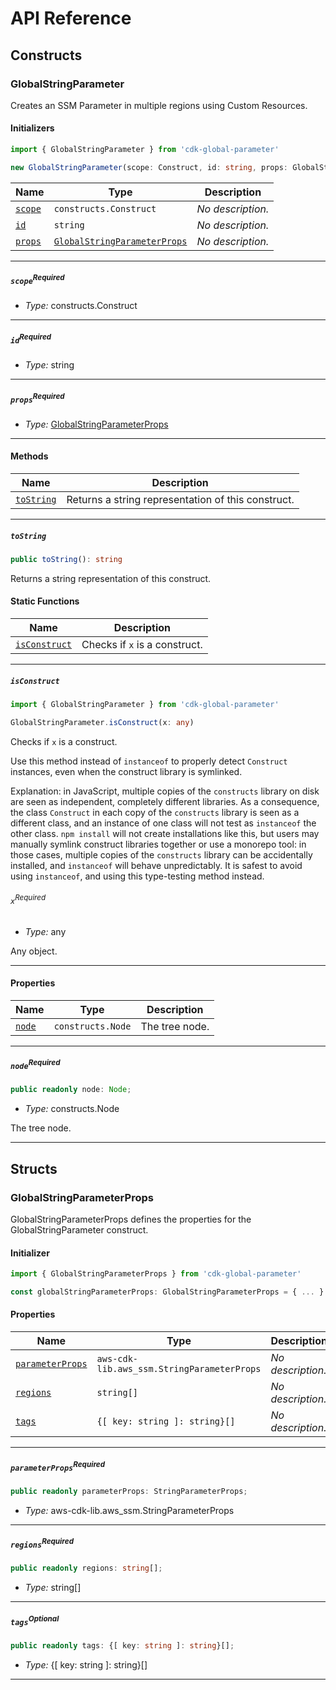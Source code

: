 # API Reference <a name="API Reference" id="api-reference"></a>

## Constructs <a name="Constructs" id="Constructs"></a>

### GlobalStringParameter <a name="GlobalStringParameter" id="cdk-global-parameter.GlobalStringParameter"></a>

Creates an SSM Parameter in multiple regions using Custom Resources.

#### Initializers <a name="Initializers" id="cdk-global-parameter.GlobalStringParameter.Initializer"></a>

```typescript
import { GlobalStringParameter } from 'cdk-global-parameter'

new GlobalStringParameter(scope: Construct, id: string, props: GlobalStringParameterProps)
```

| **Name** | **Type** | **Description** |
| --- | --- | --- |
| <code><a href="#cdk-global-parameter.GlobalStringParameter.Initializer.parameter.scope">scope</a></code> | <code>constructs.Construct</code> | *No description.* |
| <code><a href="#cdk-global-parameter.GlobalStringParameter.Initializer.parameter.id">id</a></code> | <code>string</code> | *No description.* |
| <code><a href="#cdk-global-parameter.GlobalStringParameter.Initializer.parameter.props">props</a></code> | <code><a href="#cdk-global-parameter.GlobalStringParameterProps">GlobalStringParameterProps</a></code> | *No description.* |

---

##### `scope`<sup>Required</sup> <a name="scope" id="cdk-global-parameter.GlobalStringParameter.Initializer.parameter.scope"></a>

- *Type:* constructs.Construct

---

##### `id`<sup>Required</sup> <a name="id" id="cdk-global-parameter.GlobalStringParameter.Initializer.parameter.id"></a>

- *Type:* string

---

##### `props`<sup>Required</sup> <a name="props" id="cdk-global-parameter.GlobalStringParameter.Initializer.parameter.props"></a>

- *Type:* <a href="#cdk-global-parameter.GlobalStringParameterProps">GlobalStringParameterProps</a>

---

#### Methods <a name="Methods" id="Methods"></a>

| **Name** | **Description** |
| --- | --- |
| <code><a href="#cdk-global-parameter.GlobalStringParameter.toString">toString</a></code> | Returns a string representation of this construct. |

---

##### `toString` <a name="toString" id="cdk-global-parameter.GlobalStringParameter.toString"></a>

```typescript
public toString(): string
```

Returns a string representation of this construct.

#### Static Functions <a name="Static Functions" id="Static Functions"></a>

| **Name** | **Description** |
| --- | --- |
| <code><a href="#cdk-global-parameter.GlobalStringParameter.isConstruct">isConstruct</a></code> | Checks if `x` is a construct. |

---

##### `isConstruct` <a name="isConstruct" id="cdk-global-parameter.GlobalStringParameter.isConstruct"></a>

```typescript
import { GlobalStringParameter } from 'cdk-global-parameter'

GlobalStringParameter.isConstruct(x: any)
```

Checks if `x` is a construct.

Use this method instead of `instanceof` to properly detect `Construct`
instances, even when the construct library is symlinked.

Explanation: in JavaScript, multiple copies of the `constructs` library on
disk are seen as independent, completely different libraries. As a
consequence, the class `Construct` in each copy of the `constructs` library
is seen as a different class, and an instance of one class will not test as
`instanceof` the other class. `npm install` will not create installations
like this, but users may manually symlink construct libraries together or
use a monorepo tool: in those cases, multiple copies of the `constructs`
library can be accidentally installed, and `instanceof` will behave
unpredictably. It is safest to avoid using `instanceof`, and using
this type-testing method instead.

###### `x`<sup>Required</sup> <a name="x" id="cdk-global-parameter.GlobalStringParameter.isConstruct.parameter.x"></a>

- *Type:* any

Any object.

---

#### Properties <a name="Properties" id="Properties"></a>

| **Name** | **Type** | **Description** |
| --- | --- | --- |
| <code><a href="#cdk-global-parameter.GlobalStringParameter.property.node">node</a></code> | <code>constructs.Node</code> | The tree node. |

---

##### `node`<sup>Required</sup> <a name="node" id="cdk-global-parameter.GlobalStringParameter.property.node"></a>

```typescript
public readonly node: Node;
```

- *Type:* constructs.Node

The tree node.

---


## Structs <a name="Structs" id="Structs"></a>

### GlobalStringParameterProps <a name="GlobalStringParameterProps" id="cdk-global-parameter.GlobalStringParameterProps"></a>

GlobalStringParameterProps defines the properties for the GlobalStringParameter construct.

#### Initializer <a name="Initializer" id="cdk-global-parameter.GlobalStringParameterProps.Initializer"></a>

```typescript
import { GlobalStringParameterProps } from 'cdk-global-parameter'

const globalStringParameterProps: GlobalStringParameterProps = { ... }
```

#### Properties <a name="Properties" id="Properties"></a>

| **Name** | **Type** | **Description** |
| --- | --- | --- |
| <code><a href="#cdk-global-parameter.GlobalStringParameterProps.property.parameterProps">parameterProps</a></code> | <code>aws-cdk-lib.aws_ssm.StringParameterProps</code> | *No description.* |
| <code><a href="#cdk-global-parameter.GlobalStringParameterProps.property.regions">regions</a></code> | <code>string[]</code> | *No description.* |
| <code><a href="#cdk-global-parameter.GlobalStringParameterProps.property.tags">tags</a></code> | <code>{[ key: string ]: string}[]</code> | *No description.* |

---

##### `parameterProps`<sup>Required</sup> <a name="parameterProps" id="cdk-global-parameter.GlobalStringParameterProps.property.parameterProps"></a>

```typescript
public readonly parameterProps: StringParameterProps;
```

- *Type:* aws-cdk-lib.aws_ssm.StringParameterProps

---

##### `regions`<sup>Required</sup> <a name="regions" id="cdk-global-parameter.GlobalStringParameterProps.property.regions"></a>

```typescript
public readonly regions: string[];
```

- *Type:* string[]

---

##### `tags`<sup>Optional</sup> <a name="tags" id="cdk-global-parameter.GlobalStringParameterProps.property.tags"></a>

```typescript
public readonly tags: {[ key: string ]: string}[];
```

- *Type:* {[ key: string ]: string}[]

---




